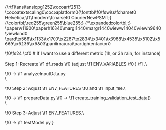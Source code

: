 {\rtf1\ansi\ansicpg1252\cocoartf2513
\cocoatextscaling0\cocoaplatform0{\fonttbl\f0\fswiss\fcharset0 Helvetica;\f1\fmodern\fcharset0 CourierNewPSMT;}
{\colortbl;\red255\green255\blue255;}
{\*\expandedcolortbl;;}
\paperw11900\paperh16840\margl1440\margr1440\vieww14040\viewh9640\viewkind0
\pard\tx566\tx1133\tx1700\tx2267\tx2834\tx3401\tx3968\tx4535\tx5102\tx5669\tx6236\tx6803\pardirnatural\partightenfactor0

\f0\fs24 \cf0 # If I want to use a different metric (1h, or 3h rain, for instance)\
\
Step 1: Recreate 
\f1 df_roads
\f0  (adjust 
\f1 ENV_VARIABLES
\f0 )
\f1 .\
	
\f0 ->
\f1  analyzeInputData.py\
\

\f0 Step 2: Adjust 
\f1 ENV_FEATURES
\f0  and 
\f1 input_file.\
	
\f0 ->
\f1  prepareData.py 
\f0 ->
\f1  create_training_validation_test_data()\
\

\f0 Step 3: Adjust
\f1  ENV_FEATURES.\
	
\f0 ->
\f1  testModel.py }